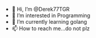 - 👋 Hi, I’m @Derek77TGR
- 👀 I’m interested in Programming
- 🌱 I’m currently learning golang
- 📫 How to reach me...do not plz


